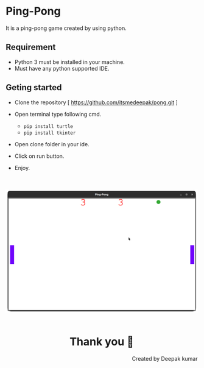 # Ping-Pong

It is a ping-pong game created by using python.

## Requirement

- Python 3 must be installed in your machine.
- Must have any python supported IDE.


## Geting started
- Clone the repository [ https://github.com/itsmedeepak/pong.git ]
- Open terminal type following cmd.
  - `pip install turtle`
  - `pip install tkinter`

- Open clone folder in your ide.
- Click on run button.
- Enjoy.

<br>
<br>

<img src = "https://raw.githubusercontent.com/itsmedeepak/pong/main/Screenshot%20from%202021-08-10%2010-22-38.png" >
<br>
<br>

<h1 align = "center"> Thank you 🙏</h1>

<p align = "right">Created by Deepak kumar </p>
